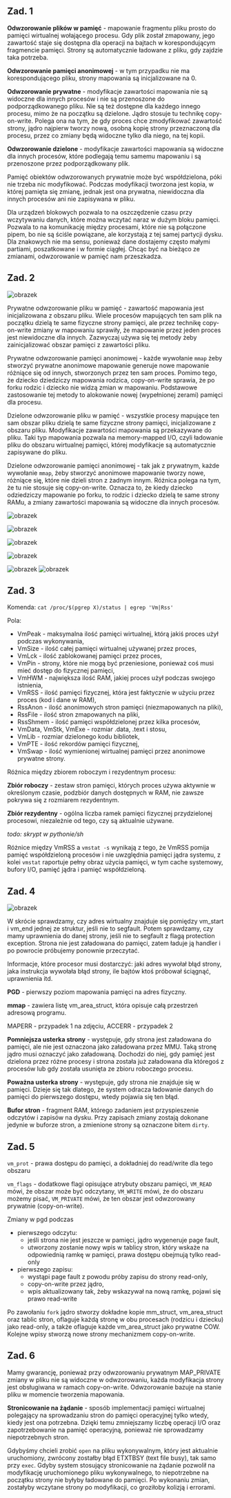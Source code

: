 ## Zad. 1

**Odwzorowanie plików w pamięć** - mapowanie fragmentu pliku prosto do pamięci wirtualnej wołającego procesu. Gdy plik został zmapowany, jego zawartość staje się dostępna dla operacji na bajtach w korespondującym fragmencie pamięci. Strony są automatycznie ładowane z pliku, gdy zajdzie taka potrzeba.

**Odwzorowanie pamięci anonimowej** - w tym przypadku nie ma korespondującego pliku, strony mapowania są inicjalizowane na 0.

**Odwzorowanie prywatne** - modyfikacje zawartości mapowania nie są widoczne dla innych procesów i nie są przenoszone do podporządkowanego pliku. Nie są też dostępne dla każdego innego procesu, mimo że na początku są dzielone. Jądro stosuje tu technikę copy-on-write. Polega ona na tym, że gdy proces chce zmodyfikować zawartość strony, jądro najpierw tworzy nową, osobną kopię strony przeznaczoną dla procesu, przez co zmiany będą widoczne tylko dla niego, na tej kopii.

**Odwzorowanie dzielone** - modyfikacje zawartości mapowania są widoczne dla innych procesów, które podlegają temu samemu mapowaniu i są przenoszone przez podporządkowany plik.

Pamięć obiektów odwzorowanych prywatnie może być współdzielona, póki nie trzeba nic modyfikować. Podczas modyfikacji tworzona jest kopia, w której pamięta się zmianę, jednak jest ona prywatna, niewidoczna dla innych procesów ani nie zapisywana w pliku.

Dla urządzeń blokowych pozwala to na oszczędzenie czasu przy wczytywaniu danych, które można wczytać naraz w dużym bloku pamięci. Pozwala to na komunikację między procesami, które nie są połączone pipem, bo nie są ściśle powiązane, ale korzystają z tej samej partycji dysku. Dla znakowych nie ma sensu, ponieważ dane dostajemy często małymi partiami, poszatkowane i w formie ciągłej. Chcąc być na bieżąco ze zmianami, odwzorowanie w pamięć nam przeszkadza.

## Zad. 2

![obrazek](welp.png)

Prywatne odwzorowanie pliku w pamięć - zawartość mapowania jest inicjalizowana z obszaru pliku. Wiele procesów mapujących ten sam plik na początku dzielą te same fizyczne strony pamięci, ale przez technikę copy-on-write zmiany w mapowaniu sprawiły, że mapowanie przez jeden proces jest niewidoczne dla innych. Zazwyczaj używa się tej metody żeby zainicjalizować obszar pamięci z zawartości pliku.

Prywatne odwzorowanie pamięci anonimowej - każde wywołanie `mmap` żeby stworzyć prywatne anonimowe mapowanie generuje nowe mapowanie różniące się od innych, stworzonych przez ten sam proces. Pomimo tego, że dziecko dziedziczy mapowania rodzica, copy-on-write sprawia, że po forku rodzic i dziecko nie widzą zmian w mapowaniu. Podstawowe zastosowanie tej metody to alokowanie nowej (wypełnionej zerami) pamięci dla procesu. 

Dzielone odwzorowanie pliku w pamięć - wszystkie procesy mapujące ten sam obszar pliku dzielą te same fizyczne strony pamięci, inicjalizowane z obszaru pliku. Modyfikacje zawartości mapowania są przekazywane do pliku. Taki typ mapowania pozwala na memory-mapped I/O, czyli ładowanie pliku do obszaru wirtualnej pamięci, której modyfikacje są automatycznie zapisywane do pliku.  

Dzielone odwzorowanie pamięci anonimowej - tak jak z prywatnym, każde wywołanie `mmap`, żeby stworzyć anonimowe mapowanie tworzy nowe, różniące się, które nie dzieli stron z żadnym innym. Różnica polega na tym, że tu nie stosuje się copy-on-write. Oznacza to, że kiedy dziecko odziedziczy mapowanie po forku, to rodzic i dziecko dzielą te same strony RAMu, a zmiany zawartości mapowania są widoczne dla innych procesów. 

![obrazek](mmap.png)

![obrazek](fork.png)

![obrazek](execve.png)

![obrazek](growsdown.png)

![obrazek](bound1.png)
![obrazek](bound2.png)

## Zad. 3

Komenda: `cat /proc/$(pgrep X)/status | egrep 'Vm|Rss'`

Pola:
- VmPeak - maksymalna ilość pamięci wirtualnej, którą jakiś proces użył podczas wykonywania,
- VmSize - ilość całej pamięci wirtualnej używanej przez proces,
- VmLck - ilość zablokowanej pamięci przez proces,
- VmPin - strony, które nie mogą być przeniesione, ponieważ coś musi mieć dostęp do fizycznej pamięci,
- VmHWM - największa ilość RAM, jakiej proces użył podczas swojego istnienia,
- VmRSS - ilość pamięci fizycznej, która jest faktycznie w użyciu przez proces (kod i dane w RAM),
- RssAnon - ilość anonimowych stron pamięci (niezmapowanych na pliki),
- RssFile - ilość stron zmapowanych na pliki,
- RssShmem - ilość pamięci współdzielonej przez kilka procesów, 
- VmData, VmStk, VmExe - rozmiar .data, .text i stosu,
- VmLib - rozmiar dzielonego kodu bibliotek, 
- VmPTE - ilość rekordów pamięci fizycznej,
- VmSwap - ilość wymienionej wirtualnej pamięci przez anonimowe prywatne strony.

Różnica między zbiorem roboczym i rezydentnym procesu:

**Zbiór roboczy** - zestaw stron pamięci, których proces używa aktywnie w określonym czasie, podzbiór danych dostępnych w RAM, nie zawsze pokrywa się z rozmiarem rezydentnym.

**Zbiór rezydentny** - ogólna liczba ramek pamięci fizycznej przydzielonej procesowi, niezależnie od tego, czy są aktualnie używane.

_todo: skrypt w pythonie/sh_

Różnice między VmRSS a `vmstat -s` wynikają z tego, że VmRSS pomija pamięć współdzieloną procesów i nie uwzględnia pamięci jądra systemu, z kolei `vmstat` raportuje pełny obraz użycia pamięci, w tym cache systemowy, bufory I/O, pamięć jądra i pamięć współdzieloną.

## Zad. 4

![obrazek](pf.png)

W skrócie sprawdzamy, czy adres wirtualny znajduje się pomiędzy vm_start i vm_end jednej ze struktur, jeśli nie to segfault. Potem sprawdzamy, czy mamy uprawnienia do danej strony, jeśli nie to segfault z flagą protection exception. Strona nie jest załadowana do pamięci, zatem ładuje ją handler i po powrocie próbujemy ponownie przeczytać.

Informacje, które procesor musi dostarczyć: jaki adres wywołał błąd strony, jaka instrukcja wywołała błąd strony, ile bajtów ktoś próbował ściągnąć, uprawnienia itd.

**PGD** - pierwszy poziom mapowania pamięci na adres fizyczny.

**mmap** - zawiera listę vm_area_struct, która opisuje całą przestrzeń adresową programu.

MAPERR - przypadek 1 na zdjęciu, ACCERR - przypadek 2

**Pomniejsza usterka strony** - występuje, gdy strona jest załadowana do pamięci, ale nie jest oznaczona jako załadowana przez MMU. Taką stronę jądro musi oznaczyć jako załadowaną. Dochodzi do niej, gdy pamięć jest dzielona przez różne procesy i strona została już załadowana dla któregoś z procesów lub gdy została usunięta ze zbioru roboczego procesu.

**Poważna usterka strony** - występuje, gdy strona nie znajduje się w pamięci. Dzieje się tak dlatego, że system odracza ładowanie danych do pamięci do pierwszego dostępu, wtedy pojawia się ten błąd. 

**Bufor stron** - fragment RAM, którego zadaniem jest przyspieszenie odczytów i zapisów na dysku. Przy zapisach zmiany zostają dokonane jedynie w buforze stron, a zmienione strony są oznaczone bitem `dirty`.

## Zad. 5

`vm_prot` - prawa dostępu do pamięci, a dokładniej do read/write dla tego obszaru

`vm_flags` - dodatkowe flagi opisujące atrybuty obszaru pamięci, `VM_READ` mówi, że obszar może być odczytany, `VM_WRITE` mówi, że do obszaru możemy pisać, `VM_PRIVATE` mówi, że ten obszar jest odwzorowany prywatnie (copy-on-write).

Zmiany w pgd podczas
- pierwszego odczytu:
    - jeśli strona nie jest jeszcze w pamięci, jądro wygeneruje page fault,
    - utworzony zostanie nowy wpis w tablicy stron, który wskaże na odpowiednią ramkę w pamięci, prawa dostępu obejmują tylko read-only
- pierwszego zapisu:
    - wystąpi page fault z powodu próby zapisu do strony read-only,
    - copy-on-write przez jądro,
    - wpis aktualizowany tak, żeby wskazywał na nową ramkę, pojawi się prawo read-write

Po zawołaniu `fork` jądro stworzy dokładne kopie mm_struct, vm_area_struct oraz tablic stron, oflaguje każdą stronę w obu procesach (rodzicu i dziecku) jako read-only, a także oflaguje każde vm_area_struct jako prywatne COW. Kolejne wpisy stworzą nowe strony mechanizmem copy-on-write.

## Zad. 6

Mamy gwarancję, ponieważ przy odwzorowaniu prywatnym MAP_PRIVATE zmiany w pliku nie są widoczne w odwzorowaniu, każda modyfikacja strony jest obsługiwana w ramach copy-on-write. Odwzorowanie bazuje na stanie pliku w momencie tworzenia mapowania.

**Stronicowanie na żądanie** - sposób implementacji pamięci wirtualnej polegający na sprowadzaniu stron do pamięci operacyjnej tylko wtedy, kiedy jest ona potrzebna. Dzięki temu zmniejszamy liczbę operacji I/O oraz zapotrzebowanie na pamięć operacyjną, ponieważ nie sprowadzamy niepotrzebnych stron.

Gdybyśmy chcieli zrobić `open` na pliku wykonywalnym, który jest aktualnie uruchomiony, zwrócony zostałby błąd ETXTBSY (text file busy), tak samo przy `exec`. 
Gdyby system stosujący stronicowanie na żądanie pozwolił na modyfikację uruchomionego pliku wykonywalnego, to niepotrzebne na początku strony nie byłyby ładowane do pamięci. Po wykonaniu zmian, zostałyby wczytane strony po modyfikacji, co groziłoby kolizją i errorami.